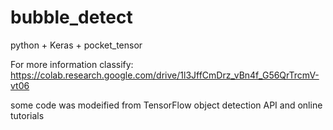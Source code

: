 # bubble_detect
python + Keras + pocket_tensor

For more information 
classify: https://colab.research.google.com/drive/1l3JffCmDrz_vBn4f_G56QrTrcmV-vt06

some code was modeified from TensorFlow object detection API and online tutorials

